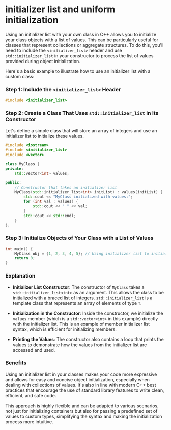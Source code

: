 # initializer list and uniform initialization

Using an initializer list with your own class in C++ allows you to initialize your class objects with a list of values. This can be particularly useful for classes that represent collections or aggregate structures. To do this, you'll need to include the `<initializer_list>` header and use `std::initializer_list` in your constructor to process the list of values provided during object initialization.

Here's a basic example to illustrate how to use an initializer list with a custom class:

### Step 1: Include the `<initializer_list>` Header

```cpp
#include <initializer_list>
```

### Step 2: Create a Class That Uses `std::initializer_list` in Its Constructor

Let's define a simple class that will store an array of integers and use an initializer list to initialize these values.

```cpp
#include <iostream>
#include <initializer_list>
#include <vector>

class MyClass {
private:
    std::vector<int> values;

public:
    // Constructor that takes an initializer list
    MyClass(std::initializer_list<int> initList) : values(initList) {
        std::cout << "MyClass initialized with values:";
        for (int val : values) {
            std::cout << " " << val;
        }
        std::cout << std::endl;
    }
};
```

### Step 3: Initialize Objects of Your Class with a List of Values

```cpp
int main() {
    MyClass obj = {1, 2, 3, 4, 5}; // Using initializer list to initialize MyClass object
    return 0;
}
```

### Explanation

- **Initializer List Constructor**: The constructor of `MyClass` takes a `std::initializer_list<int>` as an argument. This allows the class to be initialized with a braced list of integers. `std::initializer_list` is a template class that represents an array of elements of type `T`.

- **Initialization in the Constructor**: Inside the constructor, we initialize the `values` member (which is a `std::vector<int>` in this example) directly with the initializer list. This is an example of member initializer list syntax, which is efficient for initializing members.

- **Printing the Values**: The constructor also contains a loop that prints the values to demonstrate how the values from the initializer list are accessed and used.

### Benefits

Using an initializer list in your classes makes your code more expressive and allows for easy and concise object initialization, especially when dealing with collections of values. It's also in line with modern C++ best practices that encourage the use of standard library features to write clean, efficient, and safe code.

This approach is highly flexible and can be adapted to various scenarios, not just for initializing containers but also for passing a predefined set of values to custom types, simplifying the syntax and making the initialization process more intuitive.